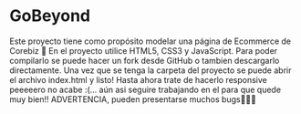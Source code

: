 # GoBeyond
Este proyecto tiene como propósito modelar una página de Ecommerce de Corebiz :sparkler:
En el proyecto utilice HTML5, CSS3 y JavaScript.
Para poder compilarlo se puede hacer un fork desde GitHub o tambien descargarlo directamente.
Una vez que se tenga la carpeta del proyecto se puede abrir el archivo index.html y listo!
Hasta ahora trate de hacerlo responsive peeeeero no acabe :(... aún asi seguire trabajando en el para que quede muy bien!! 
ADVERTENCIA, pueden presentarse muchos bugs🐛🐛🐛
